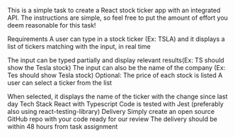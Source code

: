 
This is a simple task to create a React stock ticker app with an integrated API. The instructions are simple, so feel free to put the amount of effort you deem reasonable for this task!

Requirements
A user can type in a stock ticker (Ex: TSLA) and it displays a list of tickers matching with the input, in real time

The input can be typed partially and display relevant results(Ex: TS should show the Tesla stock)
The input can also be the name of the company (Ex: Tes should show Tesla stock)
Optional: The price of each stock is listed
A user can select a ticker from the list

When selected, it displays the name of the ticker with the change since last day
Tech Stack
React with Typescript
Code is tested with Jest (preferably also using react-testing-library)
Delivery
Simply create an open source GitHub repo with your code ready for our review
The delivery should be within 48 hours from task assignment